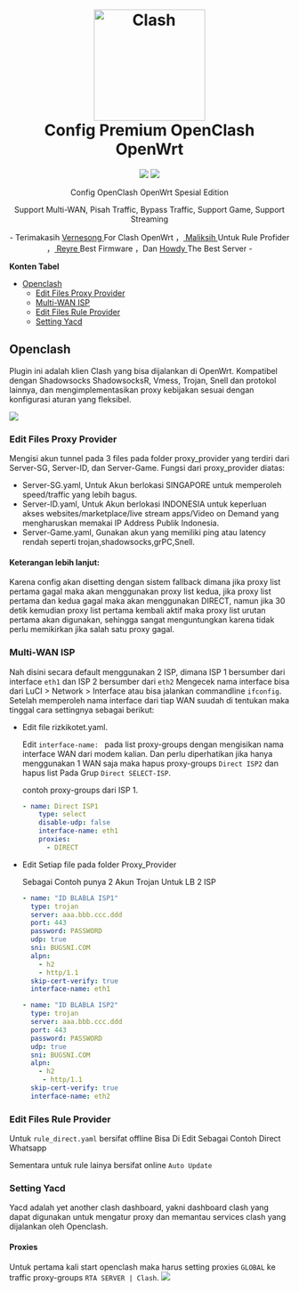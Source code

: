 <h1 align="center">
  <img src="https://raw.githubusercontent.com/vernesong/OpenClash/dev/img/logo.png" alt="Clash" width="200">
  <br>Config Premium OpenClash OpenWrt<br>

</h1>

  <p align="center">
    <img src="https://img.shields.io/badge/Config Version-v1.1-blue.svg">
  </a>
  <a target="_blank" href="https://github.com/vernesong/OpenClash/releases/tag/v0.45.16-beta">
    <img src="https://img.shields.io/badge/New Release-v0.45.16--beta-orange.svg">
  </a>
  </p>
  

<p align="center">
Config OpenClash OpenWrt Spesial Edition
</p>
<p align="center">
Support Multi-WAN, Pisah Traffic, Bypass Traffic, Support Game, Support Streaming
</p>
<p align="center">
- Terimakasih <a href="https://github.com/vernesong/OpenClash" target="_blank"> Vernesong </a> For Clash OpenWrt ，<a href="https://github.com/maliksih" target="_blank"> Maliksih </a> Untuk Rule Profider ，<a href="https://github.com/maliksih" target="_blank"> Reyre </a>Best Firmware  ，Dan <a href="https://github.com/maliksih" target="_blank"> Howdy </a>The Best Server -
</p>

**Konten Tabel**
  
  - [Openclash](#openclash)
    - [Edit Files Proxy Provider](#edit-files-proxy-provider)
    - [Multi-WAN ISP](#multi-wan-isp)
    - [Edit Files Rule Provider](#edit-files-rule-provider)
    - [Setting Yacd](#setting-yacd)


## Openclash

Plugin ini adalah klien Clash yang bisa dijalankan di OpenWrt. Kompatibel dengan Shadowsocks ShadowsocksR, Vmess, Trojan, Snell dan protokol lainnya, dan mengimplementasikan proxy kebijakan sesuai dengan konfigurasi aturan yang fleksibel.

 <img src="https://github.com/vernesong/OpenClash/raw/master/img/log.png">
 
### Edit Files Proxy Provider


Mengisi akun tunnel pada 3 files pada folder proxy_provider yang terdiri dari Server-SG, Server-ID, dan Server-Game.
Fungsi dari proxy_provider diatas:
* Server-SG.yaml, Untuk Akun berlokasi SINGAPORE untuk memperoleh speed/traffic yang lebih bagus.
* Server-ID.yaml, Untuk Akun berlokasi INDONESIA untuk keperluan akses websites/marketplace/live stream apps/Video on Demand yang mengharuskan memakai IP Address Publik Indonesia.
* Server-Game.yaml, Gunakan akun yang memiliki ping atau latency rendah seperti trojan,shadowsocks,grPC,Snell.



#### Keterangan lebih lanjut:

Karena config akan disetting dengan sistem fallback dimana jika proxy list pertama gagal maka akan menggunakan proxy list kedua, jika proxy list pertama dan kedua gagal maka akan menggunakan DIRECT, namun jika 30 detik kemudian proxy list pertama kembali aktif maka proxy list urutan pertama akan digunakan, sehingga sangat menguntungkan karena tidak perlu memikirkan jika salah satu proxy gagal.

### Multi-WAN ISP

Nah disini secara default menggunakan 2 ISP, dimana ISP 1 bersumber dari interface `eth1` dan ISP 2 bersumber dari `eth2`
Mengecek nama interface bisa dari LuCI > Network > Interface atau bisa jalankan commandline `ifconfig`.
Setelah memperoleh nama interface dari tiap WAN suudah di tentukan maka tinggal cara settingnya sebagai berikut:
* Edit file rizkikotet.yaml.

    Edit `interface-name: ` pada list proxy-groups dengan mengisikan nama interface WAN dari modem kalian. Dan perlu diperhatikan jika hanya menggunakan 1 WAN saja maka hapus proxy-groups `Direct ISP2` dan hapus list Pada Grup `Direct SELECT-ISP`.
    
    contoh proxy-groups dari ISP 1.
    ```yaml
    - name: Direct ISP1
        type: select
        disable-udp: false
        interface-name: eth1
        proxies:
          - DIRECT
    ```

* Edit Setiap file pada folder Proxy_Provider

    Sebagai Contoh punya 2 Akun Trojan Untuk LB 2 ISP
    ```yaml
    - name: "ID BLABLA ISP1"
      type: trojan
      server: aaa.bbb.ccc.ddd
      port: 443
      password: PASSWORD
      udp: true
      sni: BUGSNI.COM
      alpn:
        - h2
        - http/1.1
      skip-cert-verify: true
      interface-name: eth1
    
    - name: "ID BLABLA ISP2"
      type: trojan
      server: aaa.bbb.ccc.ddd
      port: 443
      password: PASSWORD
      udp: true
      sni: BUGSNI.COM
      alpn:
        - h2
         - http/1.1
      skip-cert-verify: true
      interface-name: eth2
    ```

### Edit Files Rule Provider

Untuk `rule_direct.yaml` bersifat offline Bisa Di Edit Sebagai Contoh Direct Whatsapp

Sementara untuk rule lainya bersifat online `Auto Update`

### Setting Yacd

Yacd adalah yet another clash dashboard, yakni dashboard clash yang dapat digunakan untuk mengatur proxy dan memantau services clash yang dijalankan oleh Openclash.

#### Proxies

Untuk pertama kali start openclash maka harus setting proxies `GLOBAL` ke traffic proxy-groups `RTA SERVER | Clash`.
 <img src="https://github.com/vernesong/OpenClash/raw/master/img/log.png">
